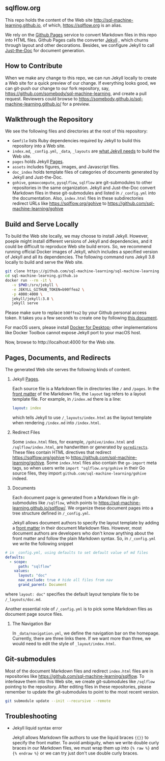 ## sqlflow.org

This repo holds the content of the Web site http://sql-machine-learning.github.io, of which, https://sqlflow.org is an alias.

We rely on the [Github Pages](https://pages.github.com/) service to convert Markdown files in this repo into HTML files.  Github Pages calls the converter [Jekyll](https://jekyllrb.com/docs/) , which churns through layout and other decorations.  Besides, we configure Jekyll to call [Just-the-Doc](https://pmarsceill.github.io/just-the-docs/) for document generation.

## How to Contribute

When we make any change to this repo, we can run Jekyll locally to create a Web site for a quick preview of our change.  If everything looks good, we can git-push our change to our fork repository, say, https://github.com/somebody/sql-machine-learning, and create a pull request.  Reviewers could browse to https://somebody.github.io/sql-machine-learning.github.io/ for a preview.

## Walkthrough the Repository

We see the following files and directories at the root of this repository:

- `Gemfile` lists Ruby dependencies required by Jekyll to build this repository into a Web site.
- `index.md`, `_config.yml`, `_data`, `_layouts` are [what Jekyll needs](https://jekyllrb.com/docs/structure/) to build the Web site.
- `pages` holds Jekyll [Pages](https://jekyllrb.com/docs/pages/).
- `assets` includes figures, images, and Javascript files.
- `doc_index` holds template files of categories of documents generated by Jekyll and Just-the-Doc.
- `gohive`, `gomaxcompute`, `pysqlflow`, `sqlflow` are git-submodules to other repositories in the same organization.  Jekyll and Just-the-Doc convert Markdown files in these git-submodules and listed in `/_config.yml` into the documentation.  Also, `index.html` files in these subdirectories redirect URLs like https://sqlflow.org/gohive to https://github.com/sql-machine-learning/gohive


## Build and Serve Locally

To build the Web site locally, we may choose to install Jekyll.  However, poeple might install different versions of Jekyll and dependencies, and it could be difficult to reproduce Web site build errors.  So, we recommend running official Docker images of Jekyll, which includes a specified version of Jekyll and all its dependencies.  The following command runs Jekyll 3.8 locally to build and serve the Web site.

```bash
git clone https://github.com/sql-machine-learning/sql-machine-learning.github.io
cd sql-machine-learning.github.io
docker run --rm -it \
   -v $PWD:/srv/jekyll \
   -e JEKYLL_GITHUB_TOKEN=b90ffea2 \
   -p 4000:4000 \
   jekyll/jekyll:3.8 \
   jekyll serve 
```

Please make sure to replace `b90ffea2` by your Github personal access token.  It takes you a few seconds to create one by following [this document](https://help.github.com/en/articles/creating-a-personal-access-token-for-the-command-line).

For macOS users, please install [Docker for Desktop](https://hub.docker.com/editions/community/docker-ce-desktop-mac); other implementations like Docker Toolbox cannot expose Jekyll port to your macOS host.

Now, browse to http://localhost:4000 for the Web site.

## Pages, Documents, and Redirects

The generated Web site serves the following kinds of content.

1. Jekyll [Pages](https://jekyllrb.com/docs/pages/).  

   Each source file is a Markdown file in directories like `/` and `/pages`.  In the [front matter](https://jekyllrb.com/docs/front-matter/) of the Markdown file, the `layout` tag refers to a layout template file. For example, in `/index.md` there is a line:

   ```yaml
   layout: index
   ```

   which tells Jekyll to use `/_layouts/index.html` as the layout template when rendering `/index.md` into `/index.html`.


1. Redirect Files

   Some `index.html` files, for example, `/gohive/index.html` and `/sqlflow/index.html`, are handwritten or generated by [`goredirects`](https://github.com/bramp/goredirects).  These files contain HTML directives that redirect https://sqlflow.org/gohive to https://github.com/sql-machine-learning/gohive.  Some `index.html` files also contain the `go-import` meta tags, so when users write `import "sqlflow.org/gohive` in their Go source files, they import `github.com/sql-machine-learning/gohive` indeed.


1. Documents

   Each document page is generated from a Markdown file in git-submodules like `/sqlflow`, which points to https://sql-machine-learning.github.io/sqlflow/.  We organize these document pages into a tree structure defined in `/_config.yml`.
   
   Jekyll allows document authors to specify the layout template by adding a [front matter](https://jekyllrb.com/docs/front-matter/) in their document Markdown files.  However, most document authors are developers who don't know anything about the front matter and follow the plain Markdown syntax.  So, in `/_config.yml` we write the following snippet

```yaml
# in _config.yml, using defaults to set default value of md files
defaults:
  - scope:
      path: "sqlflow"
    values:
      layout: "doc"
      nav_exclude: true # hide all files from nav
      grand_parent: Document
```

where `layout: doc"` specifies the default layout template file to be `/_layouts/doc.md`.

Another essential role of `/_config.yml` is to pick some Markdown files as document page source files.


1. The Navigation Bar

   In `_data/navigation.yml`, we define the navigation bar on the homepage.  Currently, there are three links there.  If we want more than three, we would need to edit the style of `_layout/index.html`.


## Git-submodules

Most of the document Markdown files and redirect `index.html` files are in repositories like  https://github.com/sql-machine-learning/sqlflow.  To interleave them into this Web site, we create git-submodules like `/sqlflow` pointing to the repository.  After editing files in these repositories, please remember to update the git-submodules to point to the most recent version.

```bash
git submodule update --init --recursive --remote
```


## Troubleshooting

- Jekyll liquid syntax error
  
  Jekyll allows Markdown file authors to use the liquid braces `{{}}` to specify the front matter.  To avoid ambiguity, when we write double curly braces in our Markdown files, we must wrap them up into `{% raw %}` and `{% endraw %}` or we can try just don't use double curly braces.
 
